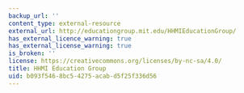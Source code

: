 ```yaml
---
backup_url: ''
content_type: external-resource
external_url: http://educationgroup.mit.edu/HHMIEducationGroup/
has_external_licence_warning: true
has_external_license_warning: true
is_broken: ''
license: https://creativecommons.org/licenses/by-nc-sa/4.0/
title: HHMI Education Group
uid: b093f546-8bc5-4275-acab-d5f25f336d56
---
```

